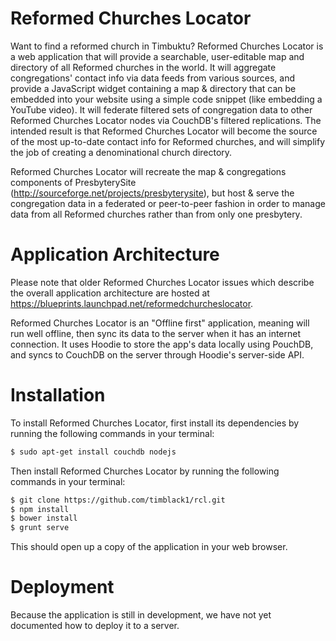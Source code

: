 # Reformed Churches Locator

Want to find a reformed church in Timbuktu?  Reformed Churches Locator is a web application that will provide a searchable, user-editable map and directory of all Reformed churches in the world. It will aggregate congregations' contact info via data feeds from various sources, and provide a JavaScript widget containing a map & directory that can be embedded into your website using a simple code snippet (like embedding a YouTube video). It will federate filtered sets of congregation data to other Reformed Churches Locator nodes via CouchDB's filtered replications.  The intended result is that Reformed Churches Locator will become the source of the most up-to-date contact info for Reformed churches, and will simplify the job of creating a denominational church directory.

Reformed Churches Locator will recreate the map & congregations components of PresbyterySite (http://sourceforge.net/projects/presbyterysite), but host & serve the congregation data in a federated or peer-to-peer fashion in order to manage data from all Reformed churches rather than from only one presbytery.

# Application Architecture

Please note that older Reformed Churches Locator issues which describe the overall application architecture are hosted at https://blueprints.launchpad.net/reformedchurcheslocator.

Reformed Churches Locator is an "Offline first" application, meaning will run well offline, then sync its data to the server when it has an internet connection.  It uses Hoodie to store the app's data locally using PouchDB, and syncs to CouchDB on the server through Hoodie's server-side API.

# Installation

To install Reformed Churches Locator, first install its dependencies by running the following commands in your terminal:

```bash
$ sudo apt-get install couchdb nodejs
```

Then install Reformed Churches Locator by running the following commands in your terminal:

```bash
$ git clone https://github.com/timblack1/rcl.git
$ npm install
$ bower install
$ grunt serve
```

This should open up a copy of the application in your web browser.

# Deployment

Because the application is still in development, we have not yet documented how to deploy it to a server.
